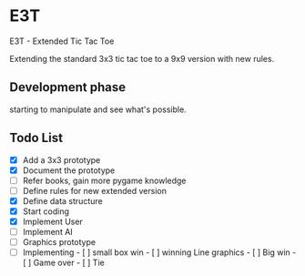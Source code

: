 # E3T
E3T - Extended Tic Tac Toe

Extending the standard 3x3 tic tac toe to a 9x9 version with new rules.

## Development phase
starting to manipulate and see what's possible.

## Todo List

- [X] Add a 3x3 prototype
- [X] Document the prototype
- [ ] Refer books, gain more pygame knowledge 
- [ ] Define rules for new extended version
- [X] Define data structure
- [X] Start coding
- [X] Implement User 
- [ ] Implement AI
- [ ] Graphics prototype
- [ ] Implementing
		- [ ] small box win
		- [ ] winning Line graphics
		- [ ] Big win
		- [ ] Game over
		- [ ] Tie